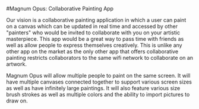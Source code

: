 #Magnum Opus: Collaborative Painting App

Our vision is a collaborative painting application in which a user can paint on a canvas which can be updated in real time and accessed by other "painters" who would be invited to collaborate with you on your artistic masterpiece. This app would be a great way to pass time with friends as well as allow people to express themselves creatively. This is unlike any other app on the market as the only other app that offers collaborative painting restricts collaborators to the same wifi network to collaborate on an artwork.

Magnum Opus will allow multiple people to paint on the same screen. It will have multiple canvases connected together to support various screen sizes as well as have infinitely large paintings. It will also feature various size brush strokes as well as multiple colors and the ability to import pictures to draw on.
